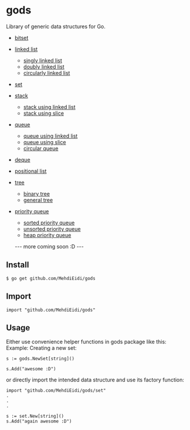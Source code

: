 # gods
Library of generic data structures for Go.


* [bitset](./bitset/)
* [linked list](./linkedlist/)
  * [singly linked list](./linkedlist/doubly/)
  * [doubly linked list](./linkedlist/doubly/)
  * [circularly linked list](./linkedlist/circularly/)
* [set](./set/)
* [stack](./stack/)
  * [stack using linked list](./stack/)
  * [stack using slice](./stack/)
* [queue](./queue/)
  * [queue using linked list](./queue/)
  * [queue using slice](./queue/)
  * [circular queue](./queue/)
* [deque](./deque/)
* [positional list](./positionallist/)
* [tree](./tree/)
  * [binary tree](./tree/binarytree/)
  * [general tree](./tree/generaltree/)
* [priority queue](./priorityqueue/)
  * [sorted priority queue](./priorityqueue/sortedpq/)
  * [unsorted priority queue](./priorityqueue/unsortedpq/)
  * [heap priority queue](./priorityqueue/heappq/)
  
  --- more coming soon :D ---

## Install
```
$ go get github.com/MehdiEidi/gods
```

## Import
```
import "github.com/MehdiEidi/gods"
```

## Usage
Either use convenience helper functions in gods package like this:<br>
Example: Creating a new set:
```
s := gods.NewSet[string]()

s.Add("awesome :D")
```
or directly import the intended data structure and use its factory function:
```
import "github.com/MehdiEidi/gods/set"
.
.
.

s := set.New[string]()
s.Add("again awesome :D")
```


